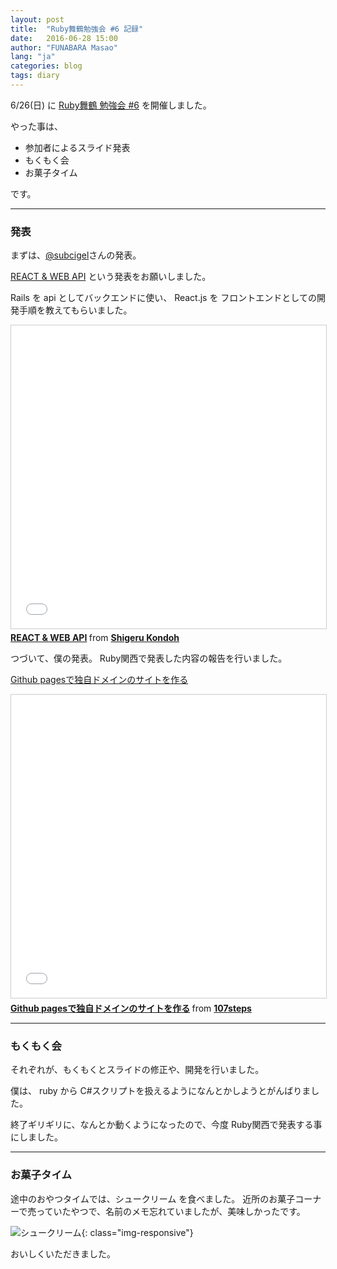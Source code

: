 ```yaml
---
layout: post
title:  "Ruby舞鶴勉強会 #6 記録"
date:   2016-06-28 15:00
author: "FUNABARA Masao"
lang: "ja"
categories: blog
tags: diary
---
```


6/26(日) に [Ruby舞鶴 勉強会 #6](https://ruby-maizuru.doorkeeper.jp/events/46371) を開催しました。

やった事は、

* 参加者によるスライド発表
* もくもく会
* お菓子タイム

です。

----

### 発表

まずは、[@subcigel](https://twitter.com/subcigel)さんの発表。

[REACT & WEB API](http://www.slideshare.net/shigerukondoh9/react-web-api) という発表をお願いしました。

Rails を api としてバックエンドに使い、 React.js を フロントエンドとしての開発手順を教えてもらいました。

<div class="embed-responsive embed-responsive-16by9">
<iframe src="//www.slideshare.net/slideshow/embed_code/key/JH5zwFDgt2AGuT" width="595" height="485" frameborder="0" marginwidth="0" marginheight="0" scrolling="no" style="border:1px solid #CCC; border-width:1px; margin-bottom:5px; max-width: 100%;" allowfullscreen> </iframe> <div style="margin-bottom:5px"> <strong> <a href="//www.slideshare.net/shigerukondoh9/react-web-api" title="REACT &amp; WEB API" target="_blank">REACT &amp; WEB API</a> </strong> from <strong><a href="//www.slideshare.net/shigerukondoh9" target="_blank">Shigeru Kondoh</a></strong> </div>
</div>

つづいて、僕の発表。
Ruby関西で発表した内容の報告を行いました。

[Github pagesで独自ドメインのサイトを作る](http://www.slideshare.net/107steps/github-pages-61765408)

<div class="embed-responsive embed-responsive-16by9">
<iframe src="//www.slideshare.net/slideshow/embed_code/key/7z65nXhhrHk6az" width="595" height="485" frameborder="0" marginwidth="0" marginheight="0" scrolling="no" style="border:1px solid #CCC; border-width:1px; margin-bottom:5px; max-width: 100%;" allowfullscreen> </iframe> <div style="margin-bottom:5px"> <strong> <a href="//www.slideshare.net/107steps/github-pages-61765408" title="Github pagesで独自ドメインのサイトを作る" target="_blank">Github pagesで独自ドメインのサイトを作る</a> </strong> from <strong><a href="//www.slideshare.net/107steps" target="_blank">107steps</a></strong> </div>
</div>

----

### もくもく会

それぞれが、もくもくとスライドの修正や、開発を行いました。

僕は、 ruby から C#スクリプトを扱えるようになんとかしようとがんばりました。

終了ギリギリに、なんとか動くようになったので、今度 Ruby関西で発表する事にしました。


----

### お菓子タイム

途中のおやつタイムでは、シュークリーム を食べました。
近所のお菓子コーナーで売っていたやつで、名前のメモ忘れていましたが、美味しかったです。

![シュークリーム](https://lh3.googleusercontent.com/mgp5Qlm9jS6PHj9NOQVAmK8e_Z9__F7ff07Yq_AMmZ7C8r56yHH96lrL_3j_IfYTz9OjAKOIukAcGN1o5J-V0v688spIwcB8wrhWfXZeLDk0klD7TS7jMKnJH3yItgbQqAw97q33WT1O2kobcC59tniBnUipRBglataPGk6PiOvDiEndu8DFNjiN3xL9P8KCPg_8SpwENhnsFQ4vPC1bq0MeeDZG1DQeJarXZac5-hX7DvkqVchZnUdsB1015RB489EeP284N5plk1OQZ74zb9rfNXDMjf6kmdX_L__fwQbNz9poLSin922CL0FnToJY8-n0XacagOvv92J-hWp3RvZI9DNLHmJRYH6eRXILv5Q5yx2KXOWWR2q_kS9rAIpXddAlkcOS57y1hGZ6WC2ZJEcRLf7LwY_8MPR1CpeIEiHMVNyhW1TuR68YItxGQXAGynvxLJSkVXeGZ0meXchanDh-xTrGrSL78zptYEHkNgRLf_19fITbKsT29EzbRxegL_bTRikInVi7mKVgV8NJiIzvfBzcewOX9oHKYLIlZ8XQfZGHjah_3wbAYBj9fmpkwizdvQSfqiw4mMMW91S3SWsaskra03g=w400-h380-no){: class="img-responsive"}

おいしくいただきました。

